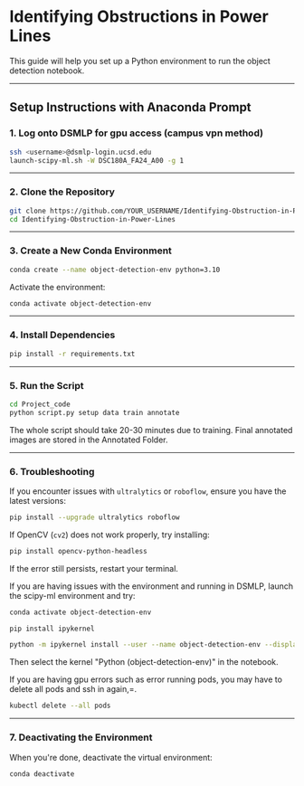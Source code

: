 # Identifying Obstructions in Power Lines

This guide will help you set up a Python environment to run the object detection notebook.

---

## **Setup Instructions with Anaconda Prompt**  

### **1. Log onto DSMLP for gpu access (campus vpn method)**  
```bash
ssh <username>@dsmlp-login.ucsd.edu
launch-scipy-ml.sh -W DSC180A_FA24_A00 -g 1
```

---

### **2. Clone the Repository**  
```bash
git clone https://github.com/YOUR_USERNAME/Identifying-Obstruction-in-Power-Lines.git
cd Identifying-Obstruction-in-Power-Lines
```

---

### **3. Create a New Conda Environment**  
```bash
conda create --name object-detection-env python=3.10
```

Activate the environment:  
```bash
conda activate object-detection-env
```

---

### **4. Install Dependencies**  
```bash
pip install -r requirements.txt
```

---

### **5. Run the Script**  
```bash
cd Project_code
python script.py setup data train annotate
```
The whole script should take 20-30 minutes due to training. Final annotated images are stored in the Annotated Folder.

---

### **6. Troubleshooting**  
If you encounter issues with `ultralytics` or `roboflow`, ensure you have the latest versions:  
```bash
pip install --upgrade ultralytics roboflow
```

If OpenCV (`cv2`) does not work properly, try installing:  
```bash
pip install opencv-python-headless
```

If the error still persists, restart your terminal.

If you are having issues with the environment and running in DSMLP, launch the scipy-ml environment and try:
```bash
conda activate object-detection-env
```
```bash
pip install ipykernel
```
```bash
python -m ipykernel install --user --name object-detection-env --display-name "Python (object-detection-env)"
```
Then select the kernel "Python (object-detection-env)" in the notebook.

If you are having gpu errors such as error running pods, you may have to delete all pods and ssh in again,=.
```bash
kubectl delete --all pods
```
---

### **7. Deactivating the Environment**  
When you're done, deactivate the virtual environment:  
```bash
conda deactivate
```

